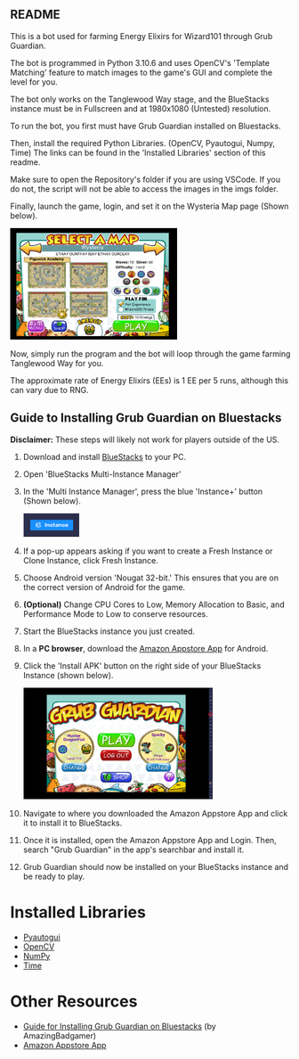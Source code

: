 ## README

This is a bot used for farming Energy Elixirs for Wizard101 through Grub Guardian.

The bot is programmed in Python 3.10.6 and uses OpenCV's 'Template Matching' feature to match images to the game's GUI and complete the level for you.

The bot only works on the Tanglewood Way stage, and the BlueStacks instance must be in Fullscreen and at 1980x1080 (Untested) resolution.

To run the bot, you first must have Grub Guardian installed on Bluestacks.

Then, install the required Python Libraries. (OpenCV, Pyautogui, Numpy, Time) The links can be found in the 'Installed Libraries' section of this readme.

Make sure to open the Repository's folder if you are using VSCode. If you do not, the script will not be able to access the images in the imgs folder.

Finally, launch the game, login, and set it on the Wysteria Map page (Shown below).

<img src="imgs/wysteriaWorldPack.PNG" alt="Alt Text" width="300" height="200">

Now, simply run the program and the bot will loop through the game farming Tanglewood Way for you.

The approximate rate of Energy Elixirs (EEs) is 1 EE per 5 runs, although this can vary due to RNG.

## Guide to Installing Grub Guardian on Bluestacks
**Disclaimer:** These steps will likely not work for players outside of the US.

1. Download and install [BlueStacks](https://support.bluestacks.com/hc/en-us/categories/4407981230349-BlueStacks-X) to your PC.
2. Open 'BlueStacks Multi-Instance Manager'
3. In the 'Multi Instance Manager', press the blue 'Instance+' button (Shown below).

    <img src="imgs/instanceButton.PNG" alt="Alt Text" width="100" height="42">

4. If a pop-up appears asking if you want to create a Fresh Instance or Clone Instance, click Fresh Instance.
5. Choose Android version 'Nougat 32-bit.' This ensures that you are on the correct version of Android for the game.
6. **(Optional)** Change CPU Cores to Low, Memory Allocation to Basic, and Performance Mode to Low to conserve resources.
7. Start the BlueStacks instance you just created.
8. In a **PC browser**, download the [Amazon Appstore App](<https://www.amazon.com/gp/mas/get/amazonapp>) for Android.
9. Click the 'Install APK' button on the right side of your BlueStacks Instance (shown below).

    <img src="imgs/installAPK.PNG" alt="Alt Text" width="340" height="200">

10. Navigate to where you downloaded the Amazon Appstore App and click it to install it to BlueStacks.
11. Once it is installed, open the Amazon Appstore App and Login. Then, search "Grub Guardian" in the app's searchbar and install it.
12. Grub Guardian should now be installed on your BlueStacks instance and be ready to play.

# Installed Libraries
- [Pyautogui](https://pyautogui.readthedocs.io/en/latest/)
- [OpenCV](https://pypi.org/project/opencv-python/)
- [NumPy](https://numpy.org)
- [Time](https://docs.python.org/3/library/time.html)

# Other Resources
- [Guide for Installing Grub Guardian on Bluestacks](<https://www.reddit.com/r/Wizard101/comments/12tj3s1/a_semicomprehensive_guide_to_playing_grub/>) (by AmazingBadgamer)
- [Amazon Appstore App](<https://www.amazon.com/gp/mas/get/amazonapp>)